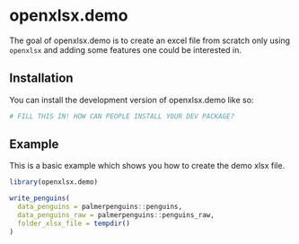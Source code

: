 
<!-- README.md is generated from README.Rmd. Please edit that file -->

# openxlsx.demo

<!-- badges: start -->
<!-- badges: end -->

The goal of openxlsx.demo is to create an excel file from scratch only
using `openxlsx` and adding some features one could be interested in.

## Installation

You can install the development version of openxlsx.demo like so:

``` r
# FILL THIS IN! HOW CAN PEOPLE INSTALL YOUR DEV PACKAGE?
```

## Example

This is a basic example which shows you how to create the demo xlsx
file.

``` r
library(openxlsx.demo)

write_penguins(
  data_penguins = palmerpenguins::penguins,
  data_penguins_raw = palmerpenguins::penguins_raw,
  folder_xlsx_file = tempdir()
)
```
